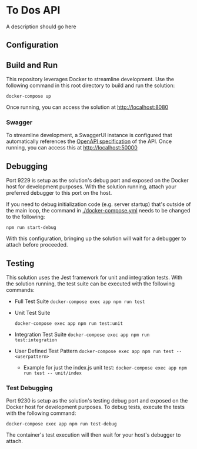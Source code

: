 # To Dos API

A description should go here

## Configuration

## Build and Run

This repository leverages Docker to streamline development. Use the following
command in this root directory to build and run the solution:

`docker-compose up`

Once running, you can access the solution at
[http://localhost:8080](http://localhost:8080)

### Swagger

To streamline development, a SwaggerUI instance is configured that automatically
references the [OpenAPI specification](./doc/openapi.yaml) of the API. Once
running, you can access this at [http://localhost:50000](http://localhost:50000)

## Debugging

Port 9229 is setup as the solution's debug port and exposed on the Docker host
for development purposes. With the solution running, attach your preferred
debugger to this port on the host.

If you need to debug initialization code (e.g. server startup) that's outside of
the main loop, the command in [./docker-compose.yml](docker-compose.yml) needs
to be changed to the following:

`npm run start-debug`

With this configuration, bringing up the solution will wait for a debugger to
attach before proceeded.

## Testing

This solution uses the Jest framework for unit and integration tests. With the
solution running, the test suite can be executed with the following commands:

- Full Test Suite
  `docker-compose exec app npm run test`
- Unit Test Suite

  `docker-compose exec app npm run test:unit`

- Integration Test Suite
  `docker-compose exec app npm run test:integration`
- User Defined Test Pattern
  `docker-compose exec app npm run test -- <userpattern>`
  - Example for just the index.js unit test:
    `docker-compose exec app npm run test -- unit/index`

### Test Debugging

Port 9230 is setup as the solution's testing debug port and exposed on the
Docker host for development purposes. To debug tests, execute the tests with the
following command:

`docker-compose exec app npm run test-debug`

The container's test execution will then wait for your host's debugger to
attach.
